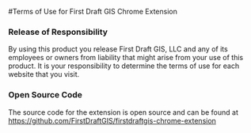 #Terms of Use for First Draft GIS Chrome Extension


### Release of Responsibility
By using this product you release First Draft GIS, LLC and any of its employees or owners from liability that might arise from your use of this product.  It is your responsibility to determine the terms of use for each website that you visit.


### Open Source Code
The source code for the extension is open source and can be found at https://github.com/FirstDraftGIS/firstdraftgis-chrome-extension
